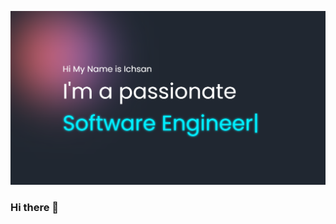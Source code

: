 ![ichsansandy](https://github.com/ichsansandy/ichsansandy/blob/main/Screenshot%202023-04-24%20100204.png)

### Hi there 👋

<!--
**ichsansandy/ichsansandy** is a ✨ _special_ ✨ repository because its `README.md` (this file) appears on your GitHub profile.

Here are some ideas to get you started:

- 🔭 I’m currently working on ...
- 🌱 I’m currently learning ...
- 👯 I’m looking to collaborate on ...
- 🤔 I’m looking for help with ...
- 💬 Ask me about ...
- 📫 How to reach me: ...
- 😄 Pronouns: ...
- ⚡ Fun fact: ...
-->
